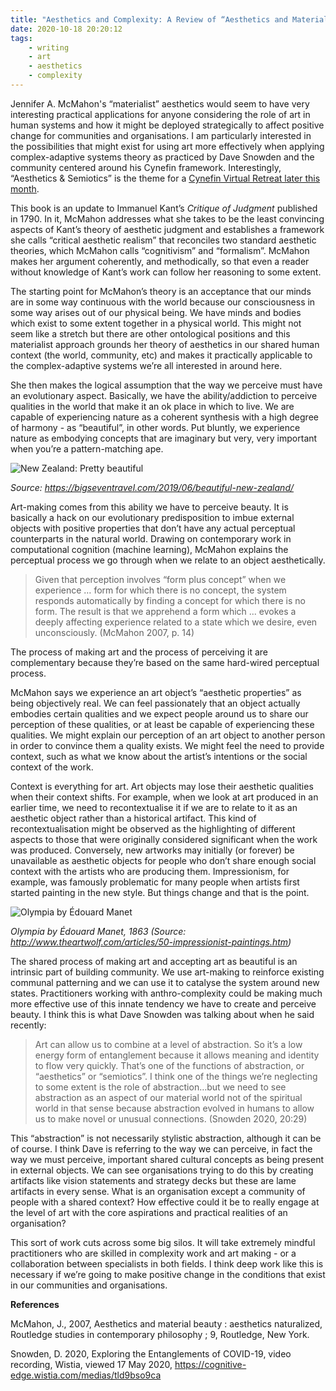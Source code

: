 ```yaml
---
title: "Aesthetics and Complexity: A Review of “Aesthetics and Material Beauty”"
date: 2020-10-18 20:20:12
tags:
	- writing
	- art
	- aesthetics
	- complexity
---
```


<script>
	document.location.href="https://devlog.brokenbaysoftware.co/2020/10/18/Review-Aesthetics-and-Material-Beauty/";
</script>

Jennifer A. McMahon's “materialist” aesthetics would seem to have very interesting practical applications for anyone considering the role of art in human systems and how it might be deployed strategically to affect positive change for communities and organisations. I am particularly interested in the possibilities that might exist for using art more effectively when applying complex-adaptive systems theory as practiced by Dave Snowden and the community centered around his Cynefin framework. Interestingly, “Aesthetics & Semiotics” is the theme for a [Cynefin Virtual Retreat later this month](https://www.cognitive-edge.com/events/cynefin-virtual-retreat-everywhere/).

This book is an update to Immanuel Kant’s _Critique of Judgment_ published in 1790. In it, McMahon addresses what she takes to be the least convincing aspects of Kant’s theory of aesthetic judgment and establishes a framework she calls “critical aesthetic realism” that reconciles two standard aesthetic theories, which McMahon calls “cognitivism” and “formalism”. McMahon makes her argument coherently, and methodically, so that even a reader without knowledge of Kant’s work can follow her reasoning to some extent.

The starting point for McMahon’s theory is an acceptance that our minds are in some way continuous with the world because our consciousness in some way arises out of our physical being. We have minds and bodies which exist to some extent together in a physical world. This might not seem like a stretch but there are other ontological positions and this materialist approach grounds her theory of aesthetics in our shared human context (the world, community, etc) and makes it practically applicable to the complex-adaptive systems we’re all interested in around here.

She then makes the logical assumption that the way we perceive must have an evolutionary aspect. Basically, we have the ability/addiction to perceive qualities in the world that make it an ok place in which to live. We are capable of experiencing nature as a coherent synthesis with a high degree of harmony - as “beautiful”, in other words. Put bluntly, we experience nature as embodying concepts that are imaginary but very, very important when you’re a pattern-matching ape.

![New Zealand: Pretty beautiful](https://bigseventravel.com/wp-content/uploads/2019/06/Screenshot-2019-06-18-at-09.32.14.png)

_Source: https://bigseventravel.com/2019/06/beautiful-new-zealand/_

Art-making comes from this ability we have to perceive beauty. It is basically a hack on our evolutionary predisposition to imbue external objects with positive properties that don’t have any actual perceptual counterparts in the natural world. Drawing on contemporary work in computational cognition (machine learning), McMahon explains the perceptual process we go through when we relate to an object aesthetically.

> Given that perception involves “form plus concept” when we experience … form for which there is no concept, the system responds automatically by finding a concept for which there is no form. The result is that we apprehend a form which ... evokes a deeply affecting experience related to a state which we desire, even unconsciously. (McMahon 2007, p. 14)

The process of making art and the process of perceiving it are complementary because they’re based on the same hard-wired perceptual process.

McMahon says we experience an art object’s “aesthetic properties” as being objectively real. We can feel passionately that an object actually embodies certain qualities and we expect people around us to share our perception of these qualities, or at least be capable of experiencing these qualities. We might explain our perception of an art object to another person in order to convince them a quality exists. We might feel the need to provide context, such as what we know about the artist’s intentions or the social context of the work.

Context is everything for art. Art objects may lose their aesthetic qualities when their context shifts. For example, when we look at art produced in an earlier time, we need to recontextualise it if we are to relate to it as an aesthetic object rather than a historical artifact. This kind of recontextualisation might be observed as the highlighting of different aspects to those that were originally considered significant when the work was produced. Conversely, new artworks may initially (or forever) be unavailable as aesthetic objects for people who don’t share enough social context with the artists who are producing them. Impressionism, for example, was famously problematic for many people when artists first started painting in the new style. But things change and that is the point.

![Olympia by Édouard Manet](http://www.theartwolf.com/articles/impressionism/manet-olympia.jpg)

_Olympia by Édouard Manet, 1863 (Source: http://www.theartwolf.com/articles/50-impressionist-paintings.htm)_

The shared process of making art and accepting art as beautiful is an intrinsic part of building community. We use art-making to reinforce existing communal patterning and we can use it to catalyse the system around new states. Practitioners working with anthro-complexity could be making much more effective use of this innate tendency we have to create and perceive beauty. I think this is what Dave Snowden was talking about when he said recently:

> Art can allow us to combine at a level of abstraction. So it’s a low energy form of entanglement because it allows meaning and identity to flow very quickly. That’s one of the functions of abstraction, or “aesthetics” or “semiotics”. I think one of the things we’re neglecting to some extent is the role of abstraction…but we need to see abstraction as an aspect of our material world not of the spiritual world in that sense because abstraction evolved in humans to allow us to make novel or unusual connections. (Snowden 2020, 20:29)

This “abstraction” is not necessarily stylistic abstraction, although it can be of course. I think Dave is referring to the way we can perceive, in fact the way we must perceive, important shared cultural concepts as being present in external objects. We can see organisations trying to do this by creating artifacts like vision statements and strategy decks but these are lame artifacts in every sense. What is an organisation except a community of people with a shared context? How effective could it be to really engage at the level of art with the core aspirations and practical realities of an organisation?

This sort of work cuts across some big silos. It will take extremely mindful practitioners who are skilled in complexity work and art making - or a collaboration between specialists in both fields. I think deep work like this is necessary if we’re going to make positive change in the conditions that exist in our communities and organisations.

**References**

McMahon, J., 2007, Aesthetics and material beauty : aesthetics naturalized, Routledge studies in contemporary philosophy ; 9, Routledge, New York.

Snowden, D. 2020, Exploring the Entanglements of COVID-19, video recording, Wistia, viewed 17 May 2020, https://cognitive-edge.wistia.com/medias/tld9bso9ca
